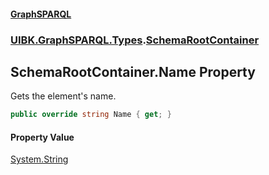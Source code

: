 #### [GraphSPARQL](./index.md 'index')
### [UIBK.GraphSPARQL.Types](./UIBK-GraphSPARQL-Types.md 'UIBK.GraphSPARQL.Types').[SchemaRootContainer](./UIBK-GraphSPARQL-Types-SchemaRootContainer.md 'UIBK.GraphSPARQL.Types.SchemaRootContainer')
## SchemaRootContainer.Name Property
Gets the element's name.  
```csharp
public override string Name { get; }
```
#### Property Value
[System.String](https://docs.microsoft.com/en-us/dotnet/api/System.String 'System.String')  
